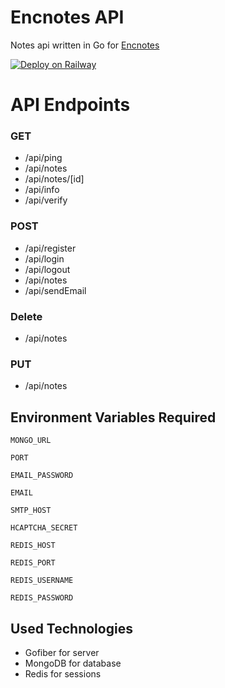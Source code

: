 # Encnotes API
Notes api written in Go for [Encnotes](https://github.com/aandrew-me/encnotes-client)

[![Deploy on Railway](https://railway.app/button.svg)](https://railway.app/template/5ZAVcm?referralCode=Z03iPU)

# API Endpoints

### GET
- /api/ping
- /api/notes
- /api/notes/[id]
- /api/info
- /api/verify

### POST
- /api/register
- /api/login
- /api/logout
- /api/notes
- /api/sendEmail


### Delete
- /api/notes

### PUT
- /api/notes

## Environment Variables Required

`MONGO_URL`

`PORT`

`EMAIL_PASSWORD`

`EMAIL`

`SMTP_HOST`

`HCAPTCHA_SECRET`

`REDIS_HOST`

`REDIS_PORT`

`REDIS_USERNAME`

`REDIS_PASSWORD`

## Used Technologies
- Gofiber for server
- MongoDB for database
- Redis for sessions